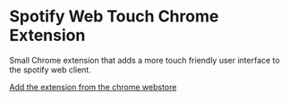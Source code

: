 # Spotify Web Touch Chrome Extension
Small Chrome extension that adds a more touch friendly user interface to the spotify web client.

[Add the extension from the chrome webstore](https://chrome.google.com/webstore/detail/spotify-web-player-touchs/lfhemlpidbhinipeedomllohlmcejfei)
